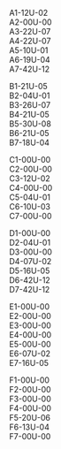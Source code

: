 A1-12U-02  
A2-00U-00   
A3-22U-07  
A4-22U-07  
A5-10U-01  
A6-19U-04  
A7-42U-12  
  
B1-21U-05  
B2-04U-01  
B3-26U-07  
B4-21U-05  
B5-30U-08  
B6-21U-05  
B7-18U-04 
  
C1-00U-00  
C2-00U-00  
C3-12U-02  
C4-00U-00  
C5-04U-01  
C6-10U-03  
C7-00U-00 
 
D1-00U-00  
D2-04U-01  
D3-00U-00  
D4-07U-02  
D5-16U-05  
D6-42U-12  
D7-42U-12 
  
E1-00U-00  
E2-00U-00  
E3-00U-00  
E4-00U-00  
E5-00U-00  
E6-07U-02  
E7-16U-05 
  
F1-00U-00  
F2-00U-00  
F3-00U-00  
F4-00U-00  
F5-20U-06  
F6-13U-04  
F7-00U-00 
